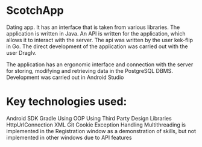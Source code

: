 # ScotchApp

Dating app. It has an interface that is taken from various libraries. The application is written in Java. An API is written for the application, which allows it to interact with the server. The api was written by the user kek-flip in Go. The direct development of the application was carried out with the user DragIv.

The application has an ergonomic interface and connection with the server for storing, modifying and retrieving data in the PostgreSQL DBMS. Development was carried out in Android Studio

# Key technologies used:
Android SDK
Gradle
Using OOP
Using Third Party Design Libraries
HttpUrlConnection
XML
Git
Cookie
Exception Handling
Multithreading is implemented in the Registration window as a demonstration of skills, but not implemented in other windows due to API features

